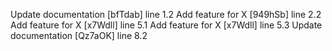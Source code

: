 Update documentation [bfTdab] line 1.2
Add feature for X [949hSb] line 2.2
Add feature for X [x7Wdll] line 5.1
Add feature for X [x7Wdll] line 5.3
Update documentation [Qz7aOK] line 8.2
